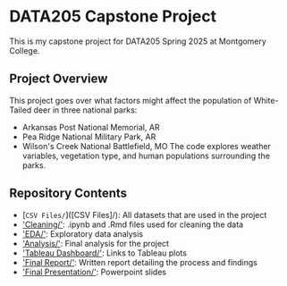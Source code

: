 # DATA205 Capstone Project
This is my capstone project for DATA205 Spring 2025 at Montgomery College.

## Project Overview
This project goes over what factors might affect the population of White-Tailed deer in three national parks:
- Arkansas Post National Memorial, AR
- Pea Ridge National Military Park, AR
- Wilson's Creek National Battlefield, MO
The code explores weather variables, vegetation type, and human populations surrounding the parks.

## Repository Contents
- [`CSV Files/`]([CSV Files]/): All datasets that are used in the project
- ['Cleaning/'](Cleaning/): .ipynb and .Rmd files used for cleaning the data
- ['EDA/'](EDA/): Exploratory data analysis
- ['Analysis/'](Analysis/): Final analysis for the project
- ['Tableau Dashboard/'](Tableau-Dashboard/): Links to Tableau plots
- ['Final Report/'](Final-Report/): Written report detailing the process and findings
- ['Final Presentation/'](Final-Presentation/): Powerpoint slides
